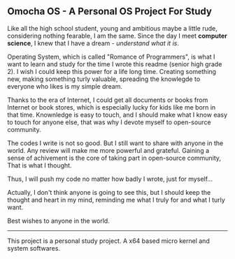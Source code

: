 ## Omocha OS - A Personal OS Project For Study

  Like all the high school student, young and ambitious maybe a little rude, considering nothing fearable, I am the same. Since the day I meet **computer science**, I knew that I have a dream - *understand what it is*.
  
  Operating System, which is called "Romance of Programmers", is what I want to learn and study for the time I wrote this readme (senior high grade 2). I wish I could keep this power for a life long time. Creating something new, making something turly valuable, spreading the knowlegde to everyone who likes is my simple dream.
  
  Thanks to the era of Internet, I could get all documents or books from Internet or book stores, which is especially lucky for kids like me born in that time. Knownledge is easy to touch, and I should make what I know easy to touch for anyone else, that was why I devote myself to open-source community.
  
  The codes I write is not so good. But I still want to share with anyone in the world. Any review will make me more powerful and grateful. Gaining a sense of achivement is the core of taking part in open-source community, That is what I thought.
  
  Thus, I will push my code no matter how badly I wrote, just for myself...
  
  Actually, I don't think anyone is going to see this, but I should keep the thought and heart in my mind, reminding me what I truly for and what I turly want.
  
  Best wishes to anyone in the world.
  
  ------
  
  This project is a personal study project. A x64 based micro kernel and system softwares.